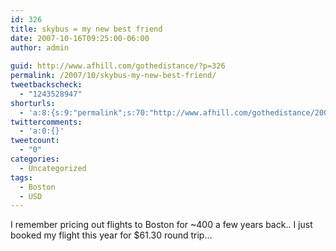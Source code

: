 ```yaml
---
id: 326
title: skybus = my new best friend
date: 2007-10-16T09:25:00-06:00
author: admin
  
guid: http://www.afhill.com/gothedistance/?p=326
permalink: /2007/10/skybus-my-new-best-friend/
tweetbackscheck:
  - "1243528947"
shorturls:
  - 'a:8:{s:9:"permalink";s:70:"http://www.afhill.com/gothedistance/2007/10/skybus-my-new-best-friend/";s:7:"tinyurl";s:25:"http://tinyurl.com/9hjjm2";s:4:"isgd";s:17:"http://is.gd/gzmc";s:5:"bitly";s:18:"http://bit.ly/LfSF";s:5:"snipr";s:22:"http://snipr.com/aet6y";s:5:"snurl";s:22:"http://snurl.com/aet6y";s:7:"snipurl";s:24:"http://snipurl.com/aet6y";s:4:"trim";s:17:"http://tr.im/ar1h";}'
twittercomments:
  - 'a:0:{}'
tweetcount:
  - "0"
categories:
  - Uncategorized
tags:
  - Boston
  - USD
---
```

I remember pricing out flights to Boston for ~400 a few years back.. I just booked my flight this year for $61.30 round trip&#8230;
